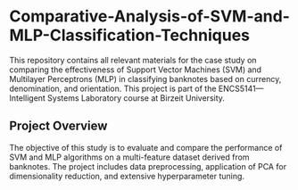 # Comparative-Analysis-of-SVM-and-MLP-Classification-Techniques

This repository contains all relevant materials for the case study on comparing the effectiveness of Support Vector Machines (SVM) and Multilayer Perceptrons (MLP) in classifying banknotes based on currency, denomination, and orientation. This project is part of the ENCS5141—Intelligent Systems Laboratory course at Birzeit University.

## Project Overview

The objective of this study is to evaluate and compare the performance of SVM and MLP algorithms on a multi-feature dataset derived from banknotes. The project includes data preprocessing, application of PCA for dimensionality reduction, and extensive hyperparameter tuning.
